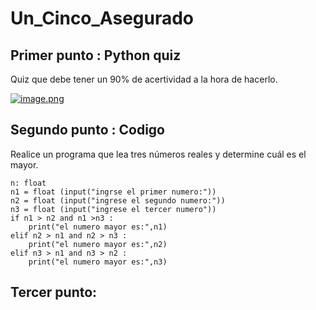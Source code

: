 # Un_Cinco_Asegurado

## Primer punto : Python quiz
Quiz que debe tener un 90% de acertividad a la hora de hacerlo.

[![image.png](https://i.postimg.cc/nLSS5wsF/image.png)](https://postimg.cc/d7d9Z6mp)

## Segundo punto : Codigo 
Realice un programa que lea tres números reales y determine cuál es el mayor.

```
n: float
n1 = float (input("ingrse el primer numero:"))
n2 = float (input("ingrese el segundo numero:"))
n3 = float (input("ingrese el tercer numero"))
if n1 > n2 and n1 >n3 :
    print("el numero mayor es:",n1)
elif n2 > n1 and n2 > n3 :
    print("el numero mayor es:",n2)
elif n3 > n1 and n3 > n2 :
    print("el numero mayor es:",n3)
```
## Tercer punto:

